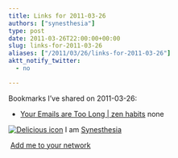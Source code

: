 ```yaml
---
title: Links for 2011-03-26
authors: ["synesthesia"]
type: post
date: 2011-03-26T22:00:00+00:00
slug: links-for-2011-03-26 
aliases: ["/2011/03/26/links-for-2011-03-26"]
aktt_notify_twitter:
  - no

---
```

Bookmarks I&#8217;ve shared on 2011-03-26:

  * [Your Emails are Too Long | zen habits][1] 
    none</li> </ul> 
    
    <p class="deliciouslink">
      <a href="https://del.icio.us/synesthesia" title="See all my bookmarks on del.icio.us"><img src="https://www.synesthesia.co.uk/images/deliciousicon.jpg" alt="Delicious icon" /></a>&nbsp;I am <a href="https://del.icio.us/synesthesia" title="See all my bookmarks on del.icio.us">Synesthesia</a>
    </p>
    
    <p class="deliciouslink">
      <a href="https://del.icio.us/network?add=synesthesia" title="Add me to your del.icio.us network"><img src="https://www.synesthesia.co.uk/images/add.gif" alt="" /></a>&nbsp;<a href="https://del.icio.us/network?add=synesthesia" title="Add me to your del.icio.us network">Add me to your network</a>
    </p>

 [1]: https://zenhabits.net/snore